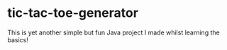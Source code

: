 # tic-tac-toe-generator
This is yet another simple but fun Java project I made whilst learning the basics!
